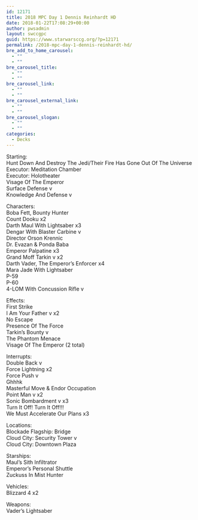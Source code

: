 ```yaml
---
id: 12171
title: 2018 MPC Day 1 Dennis Reinhardt HD
date: 2018-01-22T17:08:29+00:00
author: pwsadmin
layout: swccgpc
guid: https://www.starwarsccg.org/?p=12171
permalink: /2018-mpc-day-1-dennis-reinhardt-hd/
bre_add_to_home_carousel:
  - ""
  - ""
bre_carousel_title:
  - ""
  - ""
bre_carousel_link:
  - ""
  - ""
bre_carousel_external_link:
  - ""
  - ""
bre_carousel_slogan:
  - ""
  - ""
categories:
  - Decks
---
```

Starting:  
Hunt Down And Destroy The Jedi/Their Fire Has Gone Out Of The Universe  
Executor: Meditation Chamber  
Executor: Holotheater  
Visage Of The Emperor  
Surface Defense v  
Knowledge And Defense v

Characters:  
Boba Fett, Bounty Hunter  
Count Dooku x2  
Darth Maul With Lightsaber x3  
Dengar With Blaster Carbine v  
Director Orson Krennic  
Dr. Evazan & Ponda Baba  
Emperor Palpatine x3  
Grand Moff Tarkin v x2  
Darth Vader, The Emperor’s Enforcer x4  
Mara Jade With Lightsaber  
P-59  
P-60  
4-LOM With Concussion Rifle v

Effects:  
First Strike  
I Am Your Father v x2  
No Escape  
Presence Of The Force  
Tarkin’s Bounty v  
The Phantom Menace  
Visage Of The Emperor (2 total)

Interrupts:  
Double Back v  
Force Lightning x2  
Force Push v  
Ghhhk  
Masterful Move & Endor Occupation  
Point Man v x2  
Sonic Bombardment v x3  
Turn It Off! Turn It Off!!!  
We Must Accelerate Our Plans x3

Locations:  
Blockade Flagship: Bridge  
Cloud City: Security Tower v  
Cloud City: Downtown Plaza

Starships:  
Maul’s Sith Infiltrator  
Emperor’s Personal Shuttle  
Zuckuss In Mist Hunter

Vehicles:  
Blizzard 4 x2

Weapons:  
Vader’s Lightsaber
